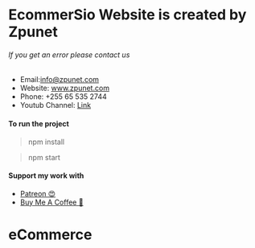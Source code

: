 
# EcommerSio Website is created by Zpunet 

<h6>If you get an error please contact us</h6>

* Email:info@zpunet.com 
* Website: www.zpunet.com 
* Phone: +255 65 535 2744
* Youtub Channel: <a target='_blank' href="https://www.youtube.com/channel/UCOYwYO-LEsrjqBs6xXSfq1w">Link</a>

<h4>To run the project </h4> 

> npm install

> npm start

<h4>Support my work with</h4>

* <a target='_blank' href="https://www.patreon.com/zpunet">Patreon 😍</a>
* <a target='_blank' href="https://www.buymeacoffee.com/zpunet">Buy Me A Coffee 🍦</a>



# eCommerce
